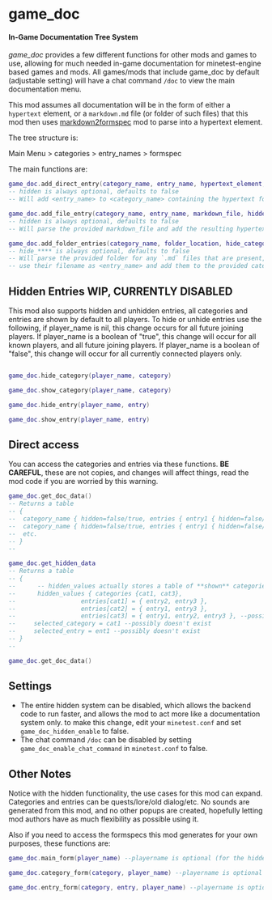 # game_doc
#### In-Game Documentation Tree System


*game_doc* provides a few different functions for other mods and games to use, allowing for much needed in-game documentation for minetest-engine based games and mods. All games/mods that include game_doc by default (adjustable setting) will have a chat command `/doc` to view the main documentation menu.

This mod assumes all documentation will be in the form of either a `hypertext` element, or a `markdown.md` file (or folder of such files) that this mod then uses [markdown2formspec](https://github.com/ExeVirus/markdown2formspec) mod to parse into a hypertext element.


The tree structure is:

Main Menu \> categories \> entry_names \> formspec


The main functions are:

```lua
game_doc.add_direct_entry(category_name, entry_name, hypertext_element, hidden)
-- hidden is always optional, defaults to false
-- Will add <entry_name> to <category_name> containing the hypertext formspec element to be displayed

game_doc.add_file_entry(category_name, entry_name, markdown_file, hidden)
-- hidden is always optional, defaults to false
-- Will parse the provided markdown_file and add the resulting hypertext element to be found at <entry_name> in <category_name>

game_doc.add_folder_entries(category_name, folder_location, hide_category, hide_elements)
-- hide_**** is always optional, defaults to false
-- Will parse the provided folder for any `.md` files that are present, turn them into hypertext elements,
-- use their filename as <entry_name> and add them to the provided category. 
```

## Hidden Entries WIP, CURRENTLY DISABLED

This mod also supports hidden and unhidden entries, all categories and entries are shown by default to all players. To hide or unhide entries use the following, if player_name is nil, this change occurs for all future joining players. If player_name is a boolean of "true", this change will occur
for all known players, and all future joining players. If player_name is a boolean of "false", this change will occur for all currently connected players only. 

```lua

game_doc.hide_category(player_name, category)

game_doc.show_category(player_name, category)

game_doc.hide_entry(player_name, entry)

game_doc.show_entry(player_name, entry)

```

## Direct access

You can access the categories and entries via these functions. **BE CAREFUL**, these are not copies, and changes will affect things, read the mod code if you are worried by this warning.

```lua
game_doc.get_doc_data()
-- Returns a table 
-- {
--  category_name { hidden=false/true, entries { entry1 { hidden=false/true, hypertext }, entry2 {hidden=false/true, hypertext } }
--  category_name { hidden=false/true, entries { entry1 { hidden=false/true, hypertext }, entry2 {hidden=false/true, hypertext } }
--  etc.
-- }
--

game_doc.get_hidden_data
-- Returns a table 
-- { 
--      -- hidden_values actually stores a table of **shown** categories and entries
--      hidden_values { categories {cat1, cat3},
--                  entries[cat1] = { entry2, entry3 },
--                  entries[cat2] = { entry1, entry3 },
--                  entries[cat3] = { entry1, entry2, entry3 }, --possibly entire table doesn't exist
--     selected_category = cat1 --possibly doesn't exist
--     selected_entry = ent1 --possibly doesn't exist
-- }
--

game_doc.get_doc_data()
```

## Settings 

- The entire hidden system can be disabled, which allows the backend code to run faster, and allows the mod to act more like a documentation system only. to make this change, edit your `minetest.conf` and set `game_doc_hidden_enable` to false.
- The chat command `/doc` can be disabled by setting `game_doc_enable_chat_command` in `minetest.conf` to false.

## Other Notes

Notice with the hidden functionality, the use cases for this mod can expand. Categories and entries can be quests/lore/old dialog/etc. No sounds are generated from this mod, and no other popups are created, hopefully letting mod authors have as much flexibility as possible using it. 

Also if you need to access the formspecs this mod generates for your own purposes, these functions are:

```lua
game_doc.main_form(player_name) --playername is optional (for the hidden system)

game_doc.category_form(category, player_name) --playername is optional

game_doc.entry_form(category, entry, player_name) --playername is optional
```

